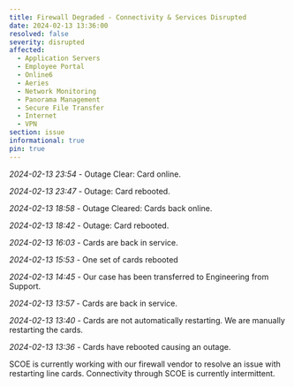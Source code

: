 ```yaml
---
title: Firewall Degraded - Connectivity & Services Disrupted
date: 2024-02-13 13:36:00
resolved: false
severity: disrupted
affected:
  - Application Servers
  - Employee Portal
  - Online6
  - Aeries
  - Network Monitoring
  - Panorama Management
  - Secure File Transfer
  - Internet
  - VPN
section: issue
informational: true
pin: true
---
```


*2024-02-13 23:54* - Outage Clear: Card online.

*2024-02-13 23:47* - Outage: Card rebooted.

*2024-02-13 18:58* - Outage Cleared: Cards back online.

*2024-02-13 18:42* - Outage: Card rebooted.

*2024-02-13 16:03* - Cards are back in service.

*2024-02-13 15:53* - One set of cards rebooted

*2024-02-13 14:45* - Our case has been transferred to Engineering from Support.

*2024-02-13 13:57* - Cards are back in service.

*2024-02-13 13:40* - Cards are not automatically restarting. We are manually restarting the cards.

*2024-02-13 13:36* - Cards have rebooted causing an outage.

SCOE is currently working with our firewall vendor to resolve an issue with restarting line cards. Connectivity through SCOE is currently intermittent.
